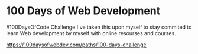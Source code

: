 # 100 Days of Web Development
#100DaysOfCode Challenge
I've taken this upon myself to stay commited to learn Web development by myself with online resourses and courses.

https://100daysofwebdev.com/paths/100-days-challenge
